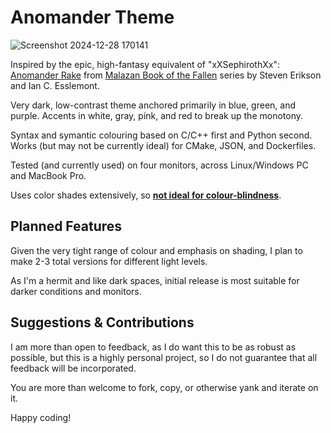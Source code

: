 # Anomander Theme

![Screenshot 2024-12-28 170141](https://github.com/user-attachments/assets/853d3706-25ae-468c-9d18-07becfc56449)

Inspired by the epic, high-fantasy equivalent of "xXSephirothXx": [Anomander Rake](https://malazan.fandom.com/wiki/Anomander_Rake) from [Malazan Book of the Fallen](https://en.wikipedia.org/wiki/Malazan_Book_of_the_Fallen) series by Steven Erikson and Ian C. Esslemont.

Very dark, low-contrast theme anchored primarily in blue, green, and purple. Accents in white, gray, pink, and red to break up the monotony.

Syntax and symantic colouring based on C/C++ first and Python second. Works (but may not be currently ideal) for CMake, JSON, and Dockerfiles.

Tested (and currently used) on four monitors, across Linux/Windows PC and MacBook Pro.

Uses color shades extensively, so **<ins>not ideal for colour-blindness</ins>**.

## Planned Features

Given the very tight range of colour and emphasis on shading, I plan to make 2-3 total versions for different light levels.

As I'm a hermit and like dark spaces, initial release is most suitable for darker conditions and monitors.

## Suggestions & Contributions

I am more than open to feedback, as I do want this to be as robust as possible, but this is a highly personal project, so I do not guarantee that all feedback will be incorporated.

You are more than welcome to fork, copy, or otherwise yank and iterate on it.

Happy coding!
